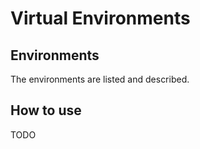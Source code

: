 # Virtual Environments


## Environments

The environments are listed and described.


## How to use

TODO

